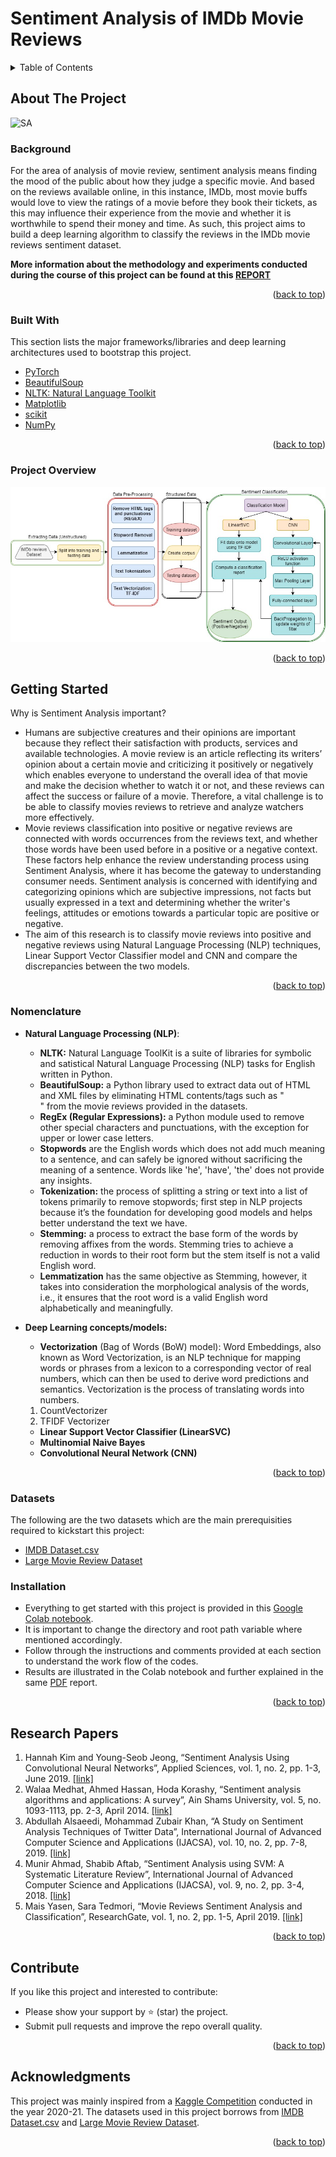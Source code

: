 # Sentiment Analysis of IMDb Movie Reviews

<!-- TABLE OF CONTENTS -->
<details>
  <summary>Table of Contents</summary>
  <ol>
    <li>
      <a href="#about-the-project">About The Project</a>
      <ul>
        <li><a href="#background">Background</a></li>
      </ul>
      <ul>
        <li><a href="#built-with">Built With</a></li>
      </ul>
      <ul>
        <li><a href="#project-overview">Project Overview</a></li>
      </ul>
    </li>
    <li>
      <a href="#getting-started">Getting Started</a>
      <ul>
        <li><a href="#nomenclature">Nomenclature</a></li>
        <li><a href="#datasets">Datasets</a></li>
        <li><a href="#installation">Installation</a></li>
      </ul>
    </li>
    <li><a href="#research-papers">Research Papers</a></li>
    <li><a href="#contribute">Contribute</a></li>
    <li><a href="#acknowledgments">Acknowledgments</a>
    
  </ol>
</details>

<!-- ABOUT THE PROJECT -->
## About The Project

![SA](https://www.freecodecamp.org/news/content/images/2020/09/wall-5.jpeg)

### Background

For the area of analysis of movie review, sentiment analysis means finding the mood of the public about how they judge a specific movie. And based on the reviews available online, in this instance, IMDb, most movie buffs would love to view the ratings of a movie before they book their tickets, as this may influence their experience from the movie and whether it is worthwhile to spend their money and time. As such, this project aims to build a deep learning algorithm to classify the reviews in the IMDb movie reviews sentiment dataset.

**More information about the methodology and experiments conducted during the course of this project can be found at this [REPORT](https://github.com/patprem/SentimentAnalysis/blob/bcc06d4e5c01555570df185f26e0e45a25fc7366/Report.pdf)**

<p align="right">(<a href="#top">back to top</a>)</p>

### Built With

This section lists the major frameworks/libraries and deep learning architectures used to bootstrap this project. 
* [PyTorch](https://pytorch.org/)
* [BeautifulSoup](https://beautiful-soup-4.readthedocs.io/en/latest/)
* [NLTK: Natural Language Toolkit](https://www.nltk.org/)
* [Matplotlib](https://matplotlib.org/)
* [scikit](https://scikit-learn.org/stable/)
* [NumPy](https://numpy.org/)

<p align="right">(<a href="#top">back to top</a>)</p>

### Project Overview

![BD](https://github.com/patprem/IMDb-SentimentAnalysis/blob/ebcd84fbfd72d523b86a11e4aa6754ddb26c93c9/Project%20Overview.jpg)

<p align="right">(<a href="#top">back to top</a>)</p>

<!-- GETTING STARTED -->
## Getting Started
Why is Sentiment Analysis important?
* Humans are subjective creatures and their opinions are important because they reflect their satisfaction with products, services and available technologies. A movie review is an article reflecting its writers’ opinion about a certain movie and criticizing it positively or negatively which enables everyone to understand the overall idea of that movie and make the decision whether to watch it or not, and these reviews can affect the success or failure of a movie. Therefore, a vital challenge is to be able to classify movies reviews to retrieve and analyze watchers more effectively. 
* Movie reviews classification into positive or negative reviews are connected with words occurrences from the reviews text, and whether those words have been used before in a positive or a negative context. These factors help enhance the review understanding process using Sentiment Analysis, where it has become the gateway to understanding consumer needs. Sentiment analysis is concerned with identifying and categorizing opinions which are subjective impressions, not facts but usually expressed in a text and determining whether the writer's feelings, attitudes or emotions towards a particular topic are positive or negative. 
* The aim of this research is to classify movie reviews into positive and negative reviews using Natural Language Processing (NLP) techniques, Linear Support Vector Classifier model and CNN and compare the discrepancies between the two models.

<p align="right">(<a href="#top">back to top</a>)</p>

### Nomenclature
* **Natural Language Processing (NLP)**:
  * **NLTK:** Natural Language ToolKit is a suite of libraries for symbolic and satistical Natural Language Processing (NLP) tasks for English written in Python.
  * **BeautifulSoup:** a Python library used to extract data out of HTML and XML files by eliminating HTML contents/tags such as "<br>" from the movie reviews provided in the datasets.
  * **RegEx (Regular Expressions):** a Python module used to remove other special characters and punctuations, with the exception for upper or lower case letters.
  * **Stopwords** are the English words which does not add much meaning to a sentence, and can safely be ignored without sacrificing the meaning of a sentence. Words like 'he', 'have', 'the' does not provide any insights.
  * **Tokenization:** the process of splitting a string or text into a list of tokens primarily to remove stopwords; first step in NLP projects because it’s the foundation for developing good models and helps better understand the text we have.
  * **Stemming:** a process to extract the base form of the words by removing affixes from the words. Stemming tries to achieve a reduction in words to their root form but the stem itself is not a valid English word.
  * **Lemmatization** has the same objective as Stemming, however, it takes into consideration the morphological analysis of the words, i.e., it ensures that the root word is a valid English word alphabetically and meaningfully.

* **Deep Learning concepts/models:**
  * **Vectorization** (Bag of Words (BoW) model): Word Embeddings, also known as Word Vectorization, is an NLP technique for mapping words or phrases from a lexicon to a corresponding vector of real numbers, which can then be used to derive word predictions and semantics. Vectorization is the process of translating words into numbers.
   1. CountVectorizer
   2. TFIDF Vectorizer 
  * **Linear Support Vector Classifier (LinearSVC)**
  * **Multinomial Naive Bayes**
  * **Convolutional Neural Network (CNN)**

<p align="right">(<a href="#top">back to top</a>)</p>

### Datasets

The following are the two datasets which are the main prerequisities required to kickstart this project:
* [IMDB Dataset.csv](https://www.kaggle.com/lakshmi25npathi/sentiment-analysis-of-imdb-movie-reviews/data)
* [Large Movie Review Dataset](https://ai.stanford.edu/~amaas/data/sentiment/)

### Installation

* Everything to get started with this project is provided in this [Google Colab notebook](https://github.com/patprem/IMDb-SentimentAnalysis/blob/6a4508c73bd44b99bd0837edf7b418ec3f513801/SentimentAnalysis.ipynb).
* It is important to change the directory and root path variable where mentioned accordingly.
* Follow through the instructions and comments provided at each section to understand the work flow of the codes.
* Results are illustrated in the Colab notebook and further explained in the same [PDF](https://github.com/patprem/SentimentAnalysis/blob/bcc06d4e5c01555570df185f26e0e45a25fc7366/Report.pdf) report.

<p align="right">(<a href="#top">back to top</a>)</p>

<!-- PAPERS EXAMPLES -->
## Research Papers
1. Hannah Kim and Young-Seob Jeong, “Sentiment Analysis Using Convolutional Neural Networks”, Applied Sciences, vol. 1, no. 2, pp. 1-3, June 2019. [[link]](https://www.mdpi.com/2076-3417/9/11/2347/pdf-vor)
2. Walaa Medhat, Ahmed Hassan, Hoda Korashy, “Sentiment analysis algorithms and applications: A survey”, Ain Shams University, vol. 5, no. 1093-1113, pp. 2-3, April 2014. [[link]](https://www.researchgate.net/publication/261875740_Sentiment_Analysis_Algorithms_and_Applications_A_Survey)
3. Abdullah Alsaeedi, Mohammad Zubair Khan, “A Study on Sentiment Analysis Techniques of Twitter Data”, International Journal of Advanced Computer Science and Applications (IJACSA), vol. 10, no. 2, pp. 7-8, 2019. [[link]](https://www.researchgate.net/publication/331411860_A_Study_on_Sentiment_Analysis_Techniques_of_Twitter_Data)
4. Munir Ahmad, Shabib Aftab, “Sentiment Analysis using SVM: A Systematic Literature Review”, International Journal of Advanced Computer Science and Applications (IJACSA), vol. 9, no. 2, pp. 3-4, 2018. [[link]](https://thesai.org/Downloads/Volume9No2/Paper_26-Sentiment_Analysis_using_SVM.pdf)
5. Mais Yasen, Sara Tedmori, “Movie Reviews Sentiment Analysis and Classification”, ResearchGate, vol. 1, no. 2, pp. 1-5, April 2019. [[link]](https://www.researchgate.net/publication/332321070_Movies_Reviews_Sentiment_Analysis_and_Classification)

<p align="right">(<a href="#top">back to top</a>)</p>

<!-- CONTRIBUTE -->
## Contribute

If you like this project and interested to contribute:
* Please show your support by ⭐ (star) the project.
* Submit pull requests and improve the repo overall quality.

<p align="right">(<a href="#top">back to top</a>)</p>

<!-- ACKNOWLEDGMENTS -->
## Acknowledgments
This project was mainly inspired from a [Kaggle Competition](https://www.kaggle.com/lakshmi25npathi/sentiment-analysis-of-imdb-movie-reviews) conducted in the year 2020-21. The datasets used in this project borrows from [IMDB Dataset.csv](https://www.kaggle.com/lakshmi25npathi/sentiment-analysis-of-imdb-movie-reviews/data) and [Large Movie Review Dataset](https://ai.stanford.edu/~amaas/data/sentiment/).

<p align="right">(<a href="#top">back to top</a>)</p>
